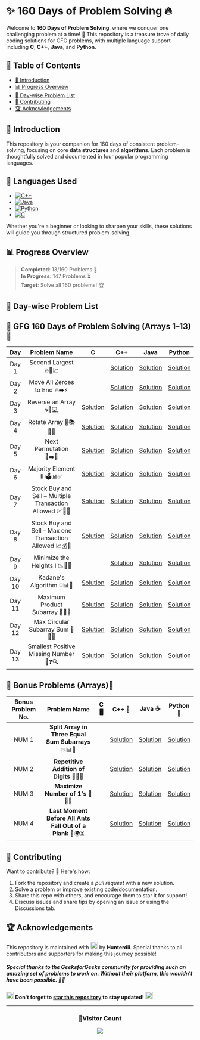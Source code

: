 # **✨ 160 Days of Problem Solving 🔥**

Welcome to **160 Days of Problem Solving**, where we conquer one challenging problem at a time! 🌟 This repository is a treasure trove of daily coding solutions for GFG problems, with multiple language support including **C**, **C++**, **Java**, and **Python**.

## **📌 Table of Contents**

- [🚀 Introduction](#-introduction)
- [📊 Progress Overview](#-progress-overview)
- [📅 Day-wise Problem List](#-day-wise-problem-list)
- [🤝 Contributing](#-contributing)
- [🏆 Acknowledgements](#-acknowledgements)

## **🚀 Introduction**

This repository is your companion for 160 days of consistent problem-solving, focusing on core **data structures** and **algorithms**. Each problem is thoughtfully solved and documented in four popular programming languages.

## 🚀 **Languages Used**

- [![C++](https://img.shields.io/badge/c++-%2300599C.svg?style=for-the-badge&logo=c%2B%2B&logoColor=white)](https://github.com/search?q=repo%3AHunterdii%2FGeeksforGeeks-POTD++language%3Acpp+path%3ANovember+2024+GFG+SOLUTION&type=code)
- [![Java](https://img.shields.io/badge/java-%23ED8B00.svg?style=for-the-badge&logo=java&logoColor=white)](https://github.com/search?q=repo%3AHunterdii%2FGeeksforGeeks-POTD++language%3AJava+path%3ANovember+2024+GFG+SOLUTION&type=code)
- [![Python](https://img.shields.io/badge/python-3670A0?style=for-the-badge&logo=python&logoColor=ffdd54)](https://github.com/search?q=repo%3AHunterdii%2FGeeksforGeeks-POTD++language%3APython+path%3ANovember+2024+GFG+SOLUTION&type=code)
- [![C](https://img.shields.io/badge/c-%2300599C.svg?style=for-the-badge&logo=c&logoColor=white)](https://github.com/search?q=repo%3AHunterdii%2FGeeksforGeeks-POTD++language%3Ac+path%3ANovember+2024+GFG+SOLUTION&type=code)

Whether you're a beginner or looking to sharpen your skills, these solutions will guide you through structured problem-solving.

## **📊 Progress Overview**

> **Completed**: 13/160 Problems 🎉  
> **In Progress**: 147 Problems ⏳  
> **Target**: Solve all 160 problems! 🏆

## **📅 Day-wise Problem List**

## **🔢 GFG 160 Days of Problem Solving (Arrays 1–13) 🔢**

| **Day** |                     **Problem Name**                     |                                                     **C**                                                      |                                                     **C++**                                                      |                                                     **Java**                                                      |                                                     **Python**                                                      |
| :-----: | :------------------------------------------------------: | :------------------------------------------------------------------------------------------------------------: | :--------------------------------------------------------------------------------------------------------------: | :---------------------------------------------------------------------------------------------------------------: | :-----------------------------------------------------------------------------------------------------------------: |
|  Day 1  |                  Second Largest 🔥🥈📈                   |                                                                                                                |                              [Solution](./Day%201%20-%20Second%20Largest.md#code-c)                              |                             [Solution](./Day%201%20-%20Second%20Largest.md#code-java)                             |                             [Solution](./Day%201%20-%20Second%20Largest.md#code-python)                             |
|  Day 2  |              Move All Zeroes to End 🔥➡️⚡               |                                                                                                                |                       [Solution](./Day%202%20-%20Move%20All%20Zeroes%20to%20End.md#code-c)                       |                      [Solution](./Day%202%20-%20Move%20All%20Zeroes%20to%20End.md#code-java)                      |                      [Solution](./Day%202%20-%20Move%20All%20Zeroes%20to%20End.md#code-python)                      |
|  Day 3  |                 Reverse an Array 🌀🔁💻                  |                           [Solution](./Day%203%20-%20Reverse%20an%20Array.md#code-c)                           |                           [Solution](./Day%203%20-%20Reverse%20an%20Array.md#code-cpp)                           |                           [Solution](./Day%203%20-%20Reverse%20an%20Array.md#code-java)                           |                           [Solution](./Day%203%20-%20Reverse%20an%20Array.md#code-python)                           |
|  Day 4  |                   Rotate Array 🔄📚🧑‍💻                    |                              [Solution](./Day%204%20-%20Rotate%20Array.md#code-c)                              |                              [Solution](./Day%204%20-%20Rotate%20Array.md#code-cpp)                              |                              [Solution](./Day%204%20-%20Rotate%20Array.md#code-java)                              |                              [Solution](./Day%204%20-%20Rotate%20Array.md#code-python)                              |
|  Day 5  |                 Next Permutation 🔢➡️🔀                  |                            [Solution](./Day%205%20-%20Next%20Permutation.md#code-c)                            |                            [Solution](./Day%205%20-%20Next%20Permutation.md#code-c-1)                            |                            [Solution](./Day%205%20-%20Next%20Permutation.md#code-java)                            |                            [Solution](./Day%205%20-%20Next%20Permutation.md#code-python)                            |
|  Day 6  |                Majority Element II 🗳️📊✅                |                         [Solution](./Day%206%20-%20Majority%20Element%20II.md#code-c)                          |                         [Solution](./Day%206%20-%20Majority%20Element%20II.md#code-cpp)                          |                         [Solution](./Day%206%20-%20Majority%20Element%20II.md#code-java)                          |                         [Solution](./Day%206%20-%20Majority%20Element%20II.md#code-python)                          |
|  Day 7  | Stock Buy and Sell – Multiple Transaction Allowed 💹💼💸 | [Solution](./Day%207%20-%20Stock%20Buy%20and%20Sell%20%E2%80%93%20Multiple%20Transaction%20Allowed.md#code-c)  | [Solution](./Day%207%20-%20Stock%20Buy%20and%20Sell%20%E2%80%93%20Multiple%20Transaction%20Allowed.md#code-cpp)  | [Solution](./Day%207%20-%20Stock%20Buy%20and%20Sell%20%E2%80%93%20Multiple%20Transaction%20Allowed.md#code-java)  | [Solution](./Day%207%20-%20Stock%20Buy%20and%20Sell%20%E2%80%93%20Multiple%20Transaction%20Allowed.md#code-python)  |
|  Day 8  | Stock Buy and Sell – Max one Transaction Allowed 📈💰🛒  | [Solution](./Day%208%20-%20Stock%20Buy%20and%20Sell%20%E2%80%93%20Max%20one%20Transaction%20Allowed.md#code-c) | [Solution](./Day%208%20-%20Stock%20Buy%20and%20Sell%20%E2%80%93%20Max%20one%20Transaction%20Allowed.md#code-cpp) | [Solution](./Day%208%20-%20Stock%20Buy%20and%20Sell%20%E2%80%93%20Max%20one%20Transaction%20Allowed.md#code-java) | [Solution](./Day%208%20-%20Stock%20Buy%20and%20Sell%20%E2%80%93%20Max%20one%20Transaction%20Allowed.md#code-python) |
|  Day 9  |              Minimize the Heights I 📉🏰🔧               |                                                                                                                |                       [Solution](./Day%209%20-%20Minimize%20the%20Heights%20II.md#code-c)                        |                      [Solution](./Day%209%20-%20Minimize%20the%20Heights%20II.md#code-java)                       |                      [Solution](./Day%209%20-%20Minimize%20the%20Heights%20II.md#code-python)                       |
| Day 10  |                Kadane's Algorithm 💡📊🔢                 |                          [Solution](./Day%2010%20-%20Kadane's%20Algorithm.md#code-c)                           |                          [Solution](./Day%2010%20-%20Kadane's%20Algorithm.md#code-cpp)                           |                          [Solution](./Day%2010%20-%20Kadane's%20Algorithm.md#code-java)                           |                          [Solution](./Day%2010%20-%20Kadane's%20Algorithm.md#code-python)                           |
| Day 11  |             Maximum Product Subarray 🔢➗🎯              |                      [Solution](./Day%2011%20-%20Maximum%20Product%20Subarray.md#code-c)                       |                      [Solution](./Day%2011%20-%20Maximum%20Product%20Subarray.md#code-cpp)                       |                      [Solution](./Day%2011%20-%20Maximum%20Product%20Subarray.md#code-java)                       |                      [Solution](./Day%2011%20-%20Maximum%20Product%20Subarray.md#code-python)                       |
| Day 12  |             Max Circular Subarray Sum 🔄🎯🌀             |                     [Solution](./Day%2012%20-%20Max%20Circular%20Subarray%20Sum.md#code-c)                     |                     [Solution](./Day%2012%20-%20Max%20Circular%20Subarray%20Sum.md#code-cpp)                     |                     [Solution](./Day%2012%20-%20Max%20Circular%20Subarray%20Sum.md#code-java)                     |                     [Solution](./Day%2012%20-%20Max%20Circular%20Subarray%20Sum.md#code-python)                     |
| Day 13  |         Smallest Positive Missing Number 🔢❓🔍          |                 [Solution](./Day%2013%20-%20Smallest%20Positive%20Missing%20Number.md#code-c)                  |                 [Solution](./Day%2013%20-%20Smallest%20Positive%20Missing%20Number.md#code-cpp)                  |                 [Solution](./Day%2013%20-%20Smallest%20Positive%20Missing%20Number.md#code-java)                  |                 [Solution](./Day%2013%20-%20Smallest%20Positive%20Missing%20Number.md#code-python)                  |

## **🎉 Bonus Problems (Arrays)🎁**

| **Bonus Problem No.** |                      **Problem Name**                      | **C** 🖥️ |                                                                 **C++** 🚀                                                                 |                                                                  **Java** ☕                                                                  |                                                                  **Python** 🐍                                                                  |
| :-------------------: | :--------------------------------------------------------: | :------: | :----------------------------------------------------------------------------------------------------------------------------------------: | :-------------------------------------------------------------------------------------------------------------------------------------------: | :---------------------------------------------------------------------------------------------------------------------------------------------: |
|         NUM 1         |    **Split Array in Three Equal Sum Subarrays** 💥📊🔢     |          |      [Solution](./%F0%9F%8E%89BONUS%20PROBLEMS%20%F0%9F%8E%81/1.%20Split%20array%20in%20three%20equal%20sum%20subarrays.md#code-cpp)       |       [Solution](./%F0%9F%8E%89BONUS%20PROBLEMS%20%F0%9F%8E%81/1.%20Split%20array%20in%20three%20equal%20sum%20subarrays.md#code-java)        |       [Solution](./%F0%9F%8E%89BONUS%20PROBLEMS%20%F0%9F%8E%81/1.%20Split%20array%20in%20three%20equal%20sum%20subarrays.md#code-python)        |
|         NUM 2         |          **Repetitive Addition of Digits** 🔢🔄💥          |          |               [Solution](./%F0%9F%8E%89BONUS%20PROBLEMS%20%F0%9F%8E%81/2.%20Repetitive%20Addition%20Of%20Digits.md#code-cpp)               |                [Solution](./%F0%9F%8E%89BONUS%20PROBLEMS%20%F0%9F%8E%81/2.%20Repetitive%20Addition%20Of%20Digits.md#code-java)                |                [Solution](./%F0%9F%8E%89BONUS%20PROBLEMS%20%F0%9F%8E%81/2.%20Repetitive%20Addition%20Of%20Digits.md#code-python)                |
|         NUM 3         |             **Maximize Number of 1's** 🔢🔥💡              |          |                   [Solution](./%F0%9F%8E%89BONUS%20PROBLEMS%20%F0%9F%8E%81/3.%20Maximize%20Number%20of%201's.md#code-c)                    |                   [Solution](./%F0%9F%8E%89BONUS%20PROBLEMS%20%F0%9F%8E%81/3.%20Maximize%20Number%20of%201's.md#code-java)                    |                   [Solution](./%F0%9F%8E%89BONUS%20PROBLEMS%20%F0%9F%8E%81/3.%20Maximize%20Number%20of%201's.md#code-python)                    |
|         NUM 4         | **Last Moment Before All Ants Fall Out of a Plank** 🐜🌍⏳ |          | [Solution](./%F0%9F%8E%89BONUS%20PROBLEMS%20%F0%9F%8E%81/4.%20Last%20Moment%20Before%20All%20Ants%20Fall%20Out%20of%20a%20Plank.md#code-c) | [Solution](./%F0%9F%8E%89BONUS%20PROBLEMS%20%F0%9F%8E%81/4.%20Last%20Moment%20Before%20All%20Ants%20Fall%20Out%20of%20a%20Plank.md#code-java) | [Solution](./%F0%9F%8E%89BONUS%20PROBLEMS%20%F0%9F%8E%81/4.%20Last%20Moment%20Before%20All%20Ants%20Fall%20Out%20of%20a%20Plank.md#code-python) |

## **🤝 Contributing**

Want to contribute? 🌟 Here's how:

1. Fork the repository and create a _pull request_ with a new solution.
2. Solve a problem or improve existing code/documentation.
3. Share this repo with others, and encourage them to star it for support!
4. Discuss issues and share tips by opening an issue or using the Discussions tab.

## **🏆 Acknowledgements**

This repository is maintained with <img src="https://github.com/user-attachments/assets/00314b63-96bb-4e9a-92f6-4ead67e0fb7d" width="20" height="20"> by **Hunterdii**. Special thanks to all contributors and supporters for making this journey possible!

##### Special thanks to the _GeeksforGeeks_ community for providing such an amazing set of problems to work on. Without their platform, this wouldn't have been possible. 🧑‍💻

<img src="https://github.com/user-attachments/assets/35f6838c-52f5-4e48-8a98-c5203f8c57e3" style="width:20px; color: #FFD700" alt="Star GIF"></h1> **Don't forget to [star this repository](https://github.com/Hunterdii/GeeksforGeeks-POTD) to stay updated!** <img src="https://github.com/user-attachments/assets/35f6838c-52f5-4e48-8a98-c5203f8c57e3" style="width:20px; color: #FFD700" alt="Star GIF"></h1>

---

<div align="center">
  <h3><b>📍Visitor Count</b></h3>
</div>

<p align="center">
  <img src="https://visitor-badge.laobi.icu/badge?page_id=Hunterdii.GeeksforGeeks-POTD" />
</p>
